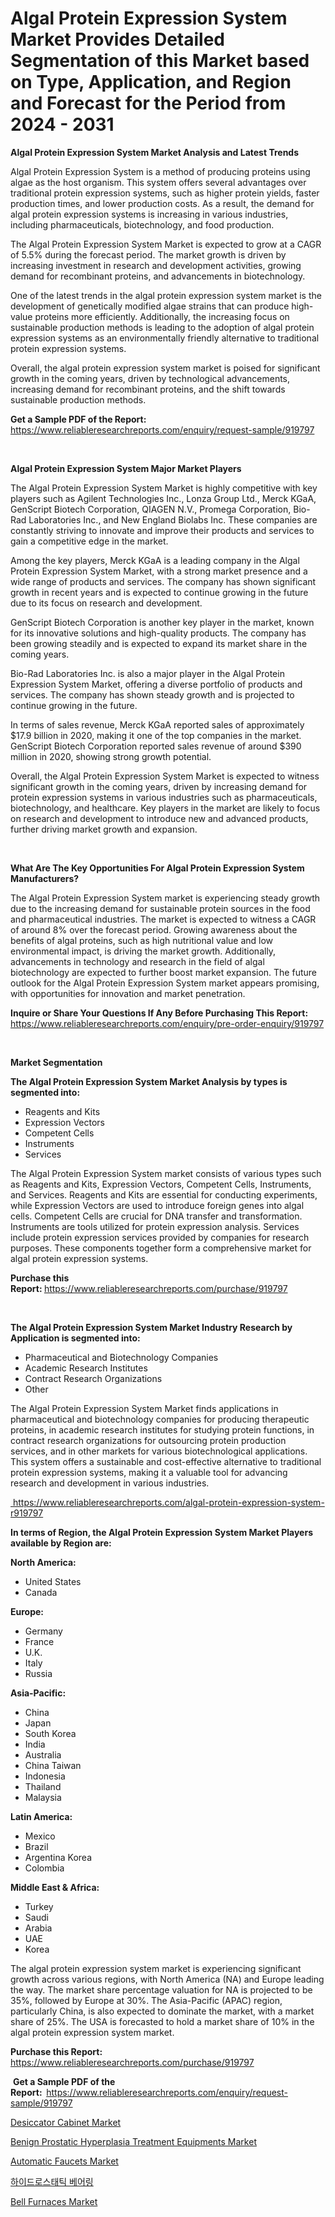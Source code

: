 <p><h1>Algal Protein Expression System Market Provides Detailed Segmentation of this Market based on Type, Application, and Region and Forecast for the Period from 2024 - 2031</h1></p><p><strong>Algal Protein Expression System Market Analysis and Latest Trends</strong></p>
<p><p>Algal Protein Expression System is a method of producing proteins using algae as the host organism. This system offers several advantages over traditional protein expression systems, such as higher protein yields, faster production times, and lower production costs. As a result, the demand for algal protein expression systems is increasing in various industries, including pharmaceuticals, biotechnology, and food production.</p><p>The Algal Protein Expression System Market is expected to grow at a CAGR of 5.5% during the forecast period. The market growth is driven by increasing investment in research and development activities, growing demand for recombinant proteins, and advancements in biotechnology.</p><p>One of the latest trends in the algal protein expression system market is the development of genetically modified algae strains that can produce high-value proteins more efficiently. Additionally, the increasing focus on sustainable production methods is leading to the adoption of algal protein expression systems as an environmentally friendly alternative to traditional protein expression systems.</p><p>Overall, the algal protein expression system market is poised for significant growth in the coming years, driven by technological advancements, increasing demand for recombinant proteins, and the shift towards sustainable production methods.</p></p>
<p><strong>Get a Sample PDF of the Report:&nbsp;</strong> <a href="https://www.reliableresearchreports.com/enquiry/request-sample/919797">https://www.reliableresearchreports.com/enquiry/request-sample/919797</a></p>
<p>&nbsp;</p>
<p><strong>Algal Protein Expression System Major Market Players</strong></p>
<p><p>The Algal Protein Expression System Market is highly competitive with key players such as Agilent Technologies Inc., Lonza Group Ltd., Merck KGaA, GenScript Biotech Corporation, QIAGEN N.V., Promega Corporation, Bio-Rad Laboratories Inc., and New England Biolabs Inc. These companies are constantly striving to innovate and improve their products and services to gain a competitive edge in the market.</p><p>Among the key players, Merck KGaA is a leading company in the Algal Protein Expression System Market, with a strong market presence and a wide range of products and services. The company has shown significant growth in recent years and is expected to continue growing in the future due to its focus on research and development.</p><p>GenScript Biotech Corporation is another key player in the market, known for its innovative solutions and high-quality products. The company has been growing steadily and is expected to expand its market share in the coming years.</p><p>Bio-Rad Laboratories Inc. is also a major player in the Algal Protein Expression System Market, offering a diverse portfolio of products and services. The company has shown steady growth and is projected to continue growing in the future.</p><p>In terms of sales revenue, Merck KGaA reported sales of approximately $17.9 billion in 2020, making it one of the top companies in the market. GenScript Biotech Corporation reported sales revenue of around $390 million in 2020, showing strong growth potential.</p><p>Overall, the Algal Protein Expression System Market is expected to witness significant growth in the coming years, driven by increasing demand for protein expression systems in various industries such as pharmaceuticals, biotechnology, and healthcare. Key players in the market are likely to focus on research and development to introduce new and advanced products, further driving market growth and expansion.</p></p>
<p>&nbsp;</p>
<p><strong>What Are The Key Opportunities For Algal Protein Expression System Manufacturers?</strong></p>
<p><p>The Algal Protein Expression System market is experiencing steady growth due to the increasing demand for sustainable protein sources in the food and pharmaceutical industries. The market is expected to witness a CAGR of around 8% over the forecast period. Growing awareness about the benefits of algal proteins, such as high nutritional value and low environmental impact, is driving the market growth. Additionally, advancements in technology and research in the field of algal biotechnology are expected to further boost market expansion. The future outlook for the Algal Protein Expression System market appears promising, with opportunities for innovation and market penetration.</p></p>
<p><strong>Inquire or Share Your Questions If Any Before Purchasing This Report:</strong> <a href="https://www.reliableresearchreports.com/enquiry/pre-order-enquiry/919797">https://www.reliableresearchreports.com/enquiry/pre-order-enquiry/919797</a></p>
<p>&nbsp;</p>
<p><strong>Market Segmentation</strong></p>
<p><strong>The Algal Protein Expression System Market Analysis by types is segmented into:</strong></p>
<p><ul><li>Reagents and Kits</li><li>Expression Vectors</li><li>Competent Cells</li><li>Instruments</li><li>Services</li></ul></p>
<p><p>The Algal Protein Expression System market consists of various types such as Reagents and Kits, Expression Vectors, Competent Cells, Instruments, and Services. Reagents and Kits are essential for conducting experiments, while Expression Vectors are used to introduce foreign genes into algal cells. Competent Cells are crucial for DNA transfer and transformation. Instruments are tools utilized for protein expression analysis. Services include protein expression services provided by companies for research purposes. These components together form a comprehensive market for algal protein expression systems.</p></p>
<p><strong>Purchase this Report:&nbsp;</strong><a href="https://www.reliableresearchreports.com/purchase/919797">https://www.reliableresearchreports.com/purchase/919797</a></p>
<p>&nbsp;</p>
<p><strong>The Algal Protein Expression System Market Industry Research by Application is segmented into:</strong></p>
<p><ul><li>Pharmaceutical and Biotechnology Companies</li><li>Academic Research Institutes</li><li>Contract Research Organizations</li><li>Other</li></ul></p>
<p><p>The Algal Protein Expression System Market finds applications in pharmaceutical and biotechnology companies for producing therapeutic proteins, in academic research institutes for studying protein functions, in contract research organizations for outsourcing protein production services, and in other markets for various biotechnological applications. This system offers a sustainable and cost-effective alternative to traditional protein expression systems, making it a valuable tool for advancing research and development in various industries.</p></p>
<p><a href="https://www.reliableresearchreports.com/algal-protein-expression-system-r919797">&nbsp;https://www.reliableresearchreports.com/algal-protein-expression-system-r919797</a></p>
<p><strong>In terms of Region, the Algal Protein Expression System Market Players available by Region are:</strong></p>
<p>
    <p> <strong> North America: </strong>
        <ul>
            <li>United States</li>
            <li>Canada</li>
        </ul>
        </p> 
    <p> <strong> Europe: </strong>
        <ul>
            <li>Germany</li>
            <li>France</li>
            <li>U.K.</li>
            <li>Italy</li>
            <li>Russia</li>
        </ul>
        </p> 
    <p> <strong> Asia-Pacific: </strong>
        <ul>
            <li>China</li>
            <li>Japan</li>
            <li>South Korea</li>
            <li>India</li>
            <li>Australia</li>
            <li>China Taiwan</li>
            <li>Indonesia</li>
            <li>Thailand</li>
            <li>Malaysia</li>
        </ul>
        </p> 
    <p> <strong> Latin America: </strong>
        <ul>
            <li>Mexico</li>
            <li>Brazil</li>
            <li>Argentina Korea</li>
            <li>Colombia</li>
        </ul>
        </p> 
    <p> <strong> Middle East & Africa: </strong>
        <ul>
            <li>Turkey</li>
            <li>Saudi</li>
            <li>Arabia</li>
            <li>UAE</li>
            <li>Korea</li>
        </ul>
    </p>
    </p>
<p><p>The algal protein expression system market is experiencing significant growth across various regions, with North America (NA) and Europe leading the way. The market share percentage valuation for NA is projected to be 35%, followed by Europe at 30%. The Asia-Pacific (APAC) region, particularly China, is also expected to dominate the market, with a market share of 25%. The USA is forecasted to hold a market share of 10% in the algal protein expression system market.</p></p>
<p><strong>Purchase this Report: </strong><a href="https://www.reliableresearchreports.com/purchase/919797">https://www.reliableresearchreports.com/purchase/919797</a></p>
<p>&nbsp;<strong>Get a Sample PDF of the Report:&nbsp;&nbsp;</strong><a href="https://www.reliableresearchreports.com/enquiry/request-sample/919797">https://www.reliableresearchreports.com/enquiry/request-sample/919797</a></p>
<p><strong></strong></p>
<p><p><a href="https://medium.com/@sarahhopkins94/desiccator-cabinet-market-a-global-and-regional-analysis-focus-on-region-country-level-2f05dce73ff3">Desiccator Cabinet Market</a></p><p><a href="https://github.com/GroverBarry/Market-Research-Report-List-6/blob/main/benign-prostatic-hyperplasia-treatment-equipments-market.md">Benign Prostatic Hyperplasia Treatment Equipments Market</a></p><p><a href="https://www.linkedin.com/pulse/automatic-faucets-market-trends-analysis-opportunities-hlw5e?trackingId=PQ38WRsqTjW00Go2E1hP2A%3D%3D">Automatic Faucets Market</a></p><p><a href="https://medium.com/@ucghafeg91/2024%EB%85%84%EB%B6%80%ED%84%B0-2031%EB%85%84%EA%B9%8C%EC%A7%80%EC%9D%98-%EC%88%98%EC%95%95-%EB%B2%A0%EC%96%B4%EB%A7%81-%EC%8B%9C%EC%9E%A5%EC%9D%98-%EC%8B%A0%ED%9D%A5-%ED%8A%B8%EB%A0%8C%EB%93%9C%EC%99%80-%EB%AF%B8%EB%9E%98-%EC%A0%84%EB%A7%9D-fd97d52db8c2">하이드로스태틱 베어링</a></p><p><a href="https://medium.com/@brendamoreno1988/bell-furnaces-market-size-is-growing-at-cagr-of-13-and-this-report-covers-analysis-by-type-f8842a650b02">Bell Furnaces Market</a></p></p>